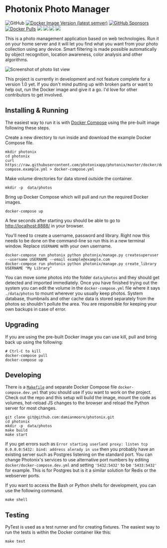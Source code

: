 # Photonix Photo Manager

![GitHub](https://img.shields.io/github/license/photonixapp/photonix) [![Docker Image Version (latest semver)](https://img.shields.io/docker/v/photonixapp/photonix)](https://hub.docker.com/r/photonixapp/photonix/) [![GitHub Sponsors](https://img.shields.io/github/sponsors/photonixapp)](https://github.com/sponsors/photonixapp) [![Docker Pulls](https://img.shields.io/docker/pulls/photonixapp/photonix)](https://hub.docker.com/r/photonixapp/photonix/) [![](https://img.shields.io/travis/damianmoore/photonix/master.svg)](https://travis-ci.org/damianmoore/photonix/branches) [![](https://img.shields.io/codecov/c/github/damianmoore/photonix.svg)](https://codecov.io/gh/damianmoore/photonix) [![](https://img.shields.io/uptimerobot/status/m781745452-4f90c0e2a56b2086dd0c5092.svg?label=demo%20site)](https://demo.photonix.org/) [![](https://img.shields.io/uptimerobot/ratio/m781745452-4f90c0e2a56b2086dd0c5092.svg)](https://demo.photonix.org/)

This is a photo management application based on web technologies. Run it on your home server and it will let you find what you want from your photo collection using any device. Smart filtering is made possible automatically by object recognition, location awareness, color analysis and other algorithms.

![Screenshot of photo list view](https://epixstudios.co.uk/uploads/filer_public/52/dc/52dcdff4-d96d-4dfd-b158-b57b0696154e/photo_list.jpg)

This project is currently in development and not feature complete for a version 1.0 yet. If you don't mind putting up with broken parts or want to help out, run the Docker image and give it a go. I'd love for other contributors to get involved.

## Installing & Running

The easiest way to run it is with [Docker Compose](https://docs.docker.com/compose/install/#install-compose) using the pre-built image following these steps.

Create a new directory to run inside and download the example Docker Compose file.

    mkdir photonix
    cd photonix
    curl https://raw.githubusercontent.com/photonixapp/photonix/master/docker/docker-compose.example.yml > docker-compose.yml

Make volume directories for data stored outside the container.

    mkdir -p  data/photos

Bring up Docker Compose which will pull and run the required Docker images.

    docker-compose up

A few seconds after starting you should be able to go to [http://localhost:8888/](http://localhost:8888/) in your browser.

You'll need to create a username, password and library. Right now this needs to be done on the command-line so run this in a new terminal window. Replace `USERNAME` with your own username.

    docker-compose run photonix python photonix/manage.py createsuperuser --username USERNAME --email example@example.com
    docker-compose run photonix python photonix/manage.py create_library USERNAME "My Library"

You can move some photos into the folder `data/photos` and they should get detected and imported immediately. Once you have finished trying out the system you can edit the volume in the `docker-compose.yml` file where it says `./data/photos` to mount wherever you usually keep photos. System database, thumbnails and other cache data is stored separately from the photos so shouldn't pollute the area. You are responsible for keeping your own backups in case of error.

## Upgrading

If you are using the pre-built Docker image you can use kill, pull and bring back up using the following:

    # Ctrl-C to kill
    docker-compose pull
    docker-compose up

## Developing

There is a [`Makefile`](./Makefile) and separate Docker Compose file `docker-compose.dev.yml` that you should use if you want to work on the project. Check out the repo and this setup will build the image, mount the code as volumes, hot-reload JS changes to the browser and reload the Python server for most changes.

    git clone git@github.com:damianmoore/photonix.git
    cd photonix
    mkdir -p  data/photos
    make build
    make start

If you get errors such as `Error starting userland proxy: listen tcp 0.0.0.0:5432: bind: address alerady in use` then you probably have an existing server such as Postgres listening on the standard port. You can change Photonix's services to use alternative port numbers by editing `docker/docker-compose.dev.yml` and setting `'5432:5432'` to be `'5433:5432'` for example. This is for Postgres but is it a similar solution for Redis or the webserver ports.

If you want to access the Bash or Python shells for development, you can use the following command.

    make shell

## Testing

PyTest is used as a test runner and for creating fixtures. The easiest way to run the tests is within the Docker container like this:

    make test
